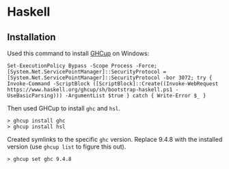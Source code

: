 # Haskell

## Installation

Used this command to install [GHCup](https://www.haskell.org/ghcup/) on Windows:

```console
Set-ExecutionPolicy Bypass -Scope Process -Force;[System.Net.ServicePointManager]::SecurityProtocol = [System.Net.ServicePointManager]::SecurityProtocol -bor 3072; try { Invoke-Command -ScriptBlock ([ScriptBlock]::Create((Invoke-WebRequest https://www.haskell.org/ghcup/sh/bootstrap-haskell.ps1 -UseBasicParsing))) -ArgumentList $true } catch { Write-Error $_ }
```

Then used GHCup to install `ghc` and `hsl`.

```console
> ghcup install ghc
> ghcup install hsl
```

Created symlinks to the specific `ghc` version. Replace 9.4.8 with the installed version (use `ghcup list` to figure this out).

```console
> ghcup set ghc 9.4.8
```
